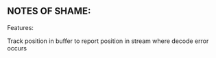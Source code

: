 ## NOTES OF SHAME: 


Features:

Track position in buffer to report position in stream where decode error occurs

